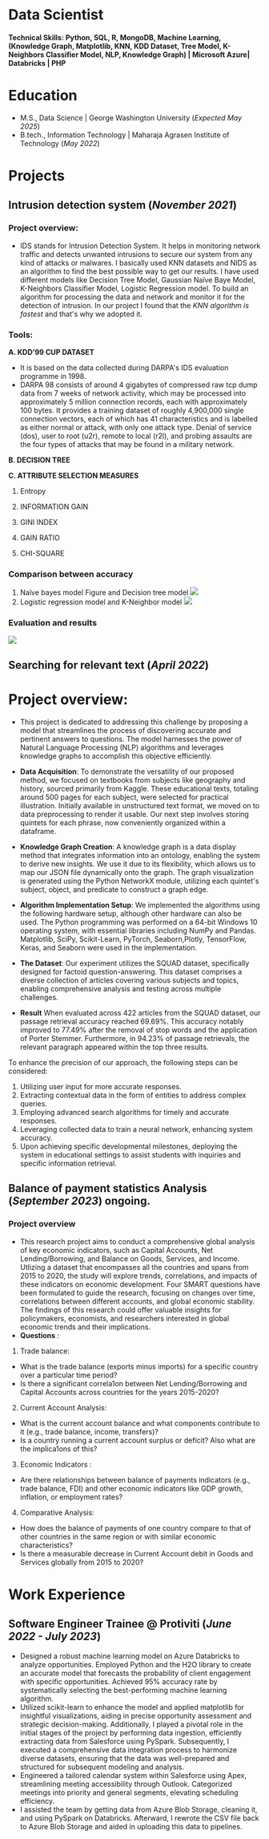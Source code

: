 # Data Scientist

#### Technical Skills: Python, SQL, R, MongoDB, Machine Learning, (Knowledge Graph, Matplotlib, KNN, KDD Dataset, Tree Model, K-Neighbors Classifier Model, NLP, Knowledge Graph) | Microsoft Azure| Databricks | PHP 

# Education							       		
- M.S., Data Science	| George Washington University (_Expected_ _May 2025_)	 			        		
- B.tech., Information Technology | Maharaja Agrasen Institute of Technology (_May 2022_)

# Projects
## Intrusion detection system (_November 2021_) 
### Project overview: 
- IDS stands for Intrusion Detection System. It helps in monitoring network traffic and detects unwanted intrusions to secure our system from any kind of attacks or malwares. I basically used KNN datasets and NIDS as an algorithm to find the best possible way to get our results. I have used different models like Decision Tree Model, Gaussian Naïve Baye Model, K-Neighbors Classifier Model, Logistic Regression model. To build an algorithm for processing the data and network and monitor it for the detection of intrusion. In our project I found that the *KNN algorithm is fastest* and that's why we adopted it.

### Tools: 
**A. KDD’99 CUP DATASET**
- It is based on the data collected during DARPA's IDS evaluation programme in 1998.
- DARPA 98 consists of around 4 gigabytes of compressed raw tcp dump data from 7 weeks of network activity, which may be processed into approximately 5 million connection records, each with approximately 100 bytes. It provides a training dataset of roughly 4,900,000 single connection vectors, each of which has 41 characteristics and is labelled as either normal or attack, with only one attack type. Denial of service (dos), user to root (u2r), remote to local (r2l), and probing assaults are the four types of attacks that may be found in a military network.

**B. DECISION TREE**
  
**C. ATTRIBUTE SELECTION MEASURES**

1. Entropy
    
2. INFORMATION GAIN
    
3. GINI INDEX
    
4. GAIN RATIO
    
5. CHI-SQUARE
    
### Comparison between accuracy
1. Naïve bayes model Figure and Decision tree model
![](/Images/Picture4.png)
2. Logistic regression model and K-Neighbor model
![](/Images/Picture5.png)

### Evaluation and results
![](/Images/Screenshot%202023-10-04%20at%206.56.43%E2%80%AFPM.png)



## Searching for relevant text (_April 2022_)
# Project overview:
- This project is dedicated to addressing this challenge by proposing a model that streamlines the process of discovering accurate and pertinent answers to questions. The model harnesses the power of Natural Language Processing (NLP) algorithms and leverages knowledge graphs to accomplish this objective efficiently.
- **Data Acquisition**:
To demonstrate the versatility of our proposed method, we focused on textbooks from subjects like geography and history, sourced primarily from Kaggle. These educational texts, totaling around 500 pages for each subject, were selected for practical illustration. Initially available in unstructured text format, we moved on to data preprocessing to render it usable. Our next step involves storing quintets for each phrase, now conveniently organized within a dataframe.
- **Knowledge Graph Creation**:
A knowledge graph is a data display method that integrates information into an ontology, enabling the system to derive new insights. We use it due to its flexibility, which allows us to map our JSON file dynamically onto the graph. The graph visualization is generated using the Python NetworkX module, utilizing each quintet's subject, object, and predicate to construct a graph edge.
- **Algorithm Implementation Setup**:
We implemented the algorithms using the following hardware setup, although other hardware can also be used. The Python programming was performed on a 64-bit Windows 10 operating system, with essential libraries including NumPy and Pandas. Matplotlib, SciPy, Scikit-Learn, PyTorch, Seaborn,Plotly, TensorFlow, Keras, and Seaborn were used in the implementation.
- **The Dataset**:
Our experiment utilizes the SQUAD dataset, specifically designed for factoid question-answering. This dataset comprises a diverse collection of articles covering various subjects and topics, enabling comprehensive analysis and testing across multiple challenges.

- **Result**
When evaluated across 422 articles from the SQUAD dataset, our passage retrieval accuracy reached 69.69%. This accuracy notably improved to 77.49% after the removal of stop words and the application of Porter Stemmer. Furthermore, in 94.23% of passage retrievals, the relevant paragraph appeared within the top three results.

To enhance the precision of our approach, the following steps can be considered:

1. Utilizing user input for more accurate responses.
2. Extracting contextual data in the form of entities to address complex queries.
3. Employing advanced search algorithms for timely and accurate responses.
4. Leveraging collected data to train a neural network, enhancing system accuracy.
5. Upon achieving specific developmental milestones, deploying the system in educational settings to assist students with inquiries and specific information retrieval.


## Balance of payment statistics Analysis (_September 2023_) ongoing.
### Project overview
- This research project aims to conduct a comprehensive global analysis of key economic indicators, such as Capital Accounts, Net Lending/Borrowing, and Balance on Goods, Services, and Income. Utlizing a dataset that encompasses all the countries and spans from 2015 to 2020, the study will explore trends, correlations, and impacts of these indicators on economic development. Four SMART questions have been formulated to guide the research, focusing on changes over time, correlations between different accounts, and global economic stability. The findings of this research could offer valuable insights for policymakers, economists, and researchers interested in global economic trends and their implications.
- **Questions** :
1. Trade balance:
- What is the trade balance (exports minus imports) for a specific country over a particular time period?
- Is there a significant correla1on between Net Lending/Borrowing and Capital Accounts across countries for the years 2015-2020?

2. Current Account Analysis:
- What is the current account balance and what components contribute to it (e.g., trade balance, income, transfers)?
- Is a country running a current account surplus or deficit? Also what are the implica1ons of this?
  
3. Economic Indicators :
- Are there relationships between balance of payments indicators (e.g., trade balance, FDI) and other economic indicators like GDP growth, inflation, or employment rates?
  
4. Comparative Analysis:
- How does the balance of payments of one country compare to that of other countries in the same region or with similar economic characteristics?
- Is there a measurable decrease in Current Account debit in Goods and Services globally from 2015 to 2020?


# Work Experience
## Software Engineer Trainee @ Protiviti (_June 2022 - July 2023_)
- Designed a robust machine learning model on Azure Databricks to analyze opportunities. Employed Python and the H2O library to create an accurate model that forecasts the probability of client engagement with specific opportunities. Achieved 95% accuracy rate by systematically selecting the best-performing machine learning algorithm.
-	Utilized scikit-learn to enhance the model and applied matplotlib for insightful visualizations, aiding in precise opportunity assessment and strategic decision-making. Additionally, I played a pivotal role in the initial stages of the project by performing data ingestion, efficiently extracting data from Salesforce using PySpark. Subsequently, I executed a comprehensive data integration process to harmonize diverse datasets, ensuring that the data was well-prepared and structured for subsequent modeling and analysis.
-	Engineered a tailored calendar system within Salesforce using Apex, streamlining meeting accessibility through Outlook. Categorized meetings into priority and general segments, elevating scheduling efficiency. 
-	I assisted the team by getting data from Azure Blob Storage, cleaning it, and using PySpark on Databricks. Afterward, I rewrote the CSV file back to Azure Blob Storage and aided in uploading this data to pipelines.



